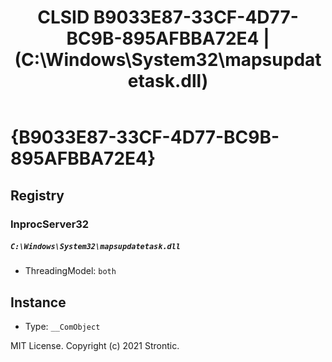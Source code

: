 ﻿---
title: "CLSID B9033E87-33CF-4D77-BC9B-895AFBBA72E4 | (C:\\Windows\\System32\\mapsupdatetask.dll)"
excerpt: What is COM-Object CLSID B9033E87-33CF-4D77-BC9B-895AFBBA72E4?
---

# {B9033E87-33CF-4D77-BC9B-895AFBBA72E4}


## Registry


### InprocServer32

##### `C:\Windows\System32\mapsupdatetask.dll`
* ThreadingModel: `both`

## Instance

* Type: `__ComObject`

MIT License. Copyright (c) 2021 Strontic.


